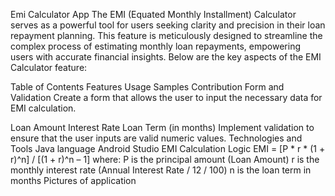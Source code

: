 Emi Calculator App
The EMI (Equated Monthly Installment) Calculator serves as a powerful tool for users seeking clarity and precision in their loan repayment planning. This feature is meticulously designed to streamline the complex process of estimating monthly loan repayments, empowering users with accurate financial insights. Below are the key aspects of the EMI Calculator feature:

Table of Contents
Features
Usage
Samples
Contribution
Form and Validation
Create a form that allows the user to input the necessary data for EMI calculation.

Loan Amount
Interest Rate
Loan Term (in months)
Implement validation to ensure that the user inputs are valid numeric values.
Technologies and Tools
Java language
Android Studio
EMI Calculation Logic
EMI = [P * r * (1 + r)^n] / [(1 + r)^n – 1]
where:
P is the principal amount (Loan Amount)
r is the monthly interest rate (Annual Interest Rate / 12 / 100)
n is the loan term in months
Pictures of application
